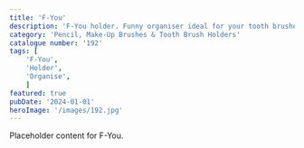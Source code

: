 ```yaml
---
title: 'F-You'
description: 'F-You holder. Funny organiser ideal for your tooth brushes, make up brushes or pencils. Internal dimensions 70 mm diameter x 72.5 mm depth.'
category: 'Pencil, Make-Up Brushes & Tooth Brush Holders'
catalogue number: '192'
tags: [
    'F-You', 
    'Holder',
    'Organise', 
    ]
featured: true
pubDate: '2024-01-01'
heroImage: '/images/192.jpg'
---
```


Placeholder content for F-You.